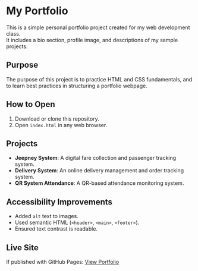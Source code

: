 # My Portfolio

This is a simple personal portfolio project created for my web development class.  
It includes a bio section, profile image, and descriptions of my sample projects.

## Purpose
The purpose of this project is to practice HTML and CSS fundamentals, and to learn best practices in structuring a portfolio webpage.

## How to Open
1. Download or clone this repository.
2. Open `index.html` in any web browser.

## Projects
- **Jeepney System**: A digital fare collection and passenger tracking system.  
- **Delivery System**: An online delivery management and order tracking system.  
- **QR System Attendance**: A QR-based attendance monitoring system.  

## Accessibility Improvements
- Added `alt` text to images.  
- Used semantic HTML (`<header>`, `<main>`, `<footer>`).  
- Ensured text contrast is readable.  

## Live Site
If published with GitHub Pages: [View Portfolio](https://github.com/YourDodgeeee/Midterm-Lab-Act-1-Dodge)

